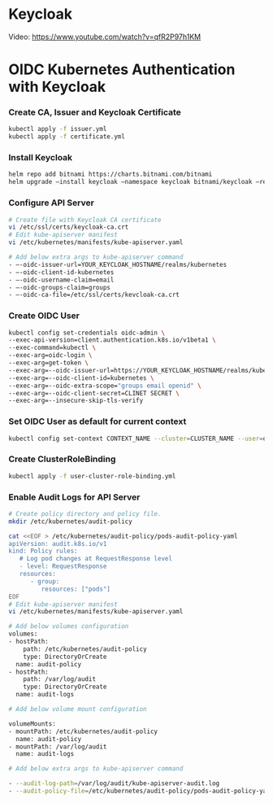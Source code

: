 # Keycloak

Video: https://www.youtube.com/watch?v=qfR2P97h1KM


OIDC Kubernetes Authentication with Keycloak
==================


### Create CA, Issuer and Keycloak Certificate

```sh
kubectl apply -f issuer.yml
kubectl apply -f certificate.yml
```


### Install Keycloak

```sh
helm repo add bitnami https://charts.bitnami.com/bitnami
helm upgrade —install keycloak —namespace keycloak bitnami/keycloak —reuse-values -f keycloak-values.yml
```

### Configure API Server

```sh
# Create file with Keycloak CA certificate
vi /etc/ssl/certs/keycloak-ca.crt
# Edit kube-apiserver manifest
vi /etc/kubernetes/manifests/kube-apiserver.yaml

# Add below extra args to kube-apiserver command
- —-oidc-issuer-url=YOUR_KEYCLOAK_HOSTNAME/realms/kubernetes
- —-oidc-client-id-kubernetes
- —-oidc-username-claim=email
- —-oidc-groups-claim=groups
- —-oidc-ca-file=/etc/ssl/certs/kevcloak-ca.crt
```


### Create OIDC User

```sh
kubectl config set-credentials oidc-admin \
--exec-api-version=client.authentication.k8s.io/v1beta1 \
--exec-command=kubectl \
--exec-arg=oidc-login \
--exec-arg=get-token \
--exec-arg=--oidc-issuer-url=https://YOUR_KEYCLOAK_HOSTNAME/realms/kubernetes \
--exec-arg=--oidc-client-id=kubernetes \
--exec-arg=--oidc-extra-scope="groups email openid" \
--exec-arg=--oidc-client-secret=CLINET SECRET \
--exec-arg=--insecure-skip-tls-verify
```

### Set OIDC User as default for current context

```sh
kubectl config set-context CONTEXT_NAME --cluster=CLUSTER_NAME --user=oidc-admin
```

### Create ClusterRoleBinding

```sh
kubectl apply -f user-cluster-role-binding.yml
```


### Enable Audit Logs for API Server

```sh
# Create policy directory and policy file.
mkdir /etc/kubernetes/audit-policy

cat <<EOF > /etc/kubernetes/audit-policy/pods-audit-policy-yaml
apiVersion: audit.k8s.io/v1
kind: Policy rules:
   # Log pod changes at RequestResponse level
   - level: RequestResponse 
   resources:
      - group:
         resources: ["pods"]
EOF
# Edit kube-apiserver manifest
vi /etc/kubernetes/manifests/kube-apiserver.yaml

# Add below volumes configuration
volumes: 
- hostPath:
    path: /etc/kubernetes/audit-policy 
    type: DirectoryOrCreate
  name: audit-policy 
- hostPath:
    path: /var/log/audit 
    type: DirectoryOrCreate
  name: audit-logs

# Add below volume mount configuration

volumeMounts:
- mountPath: /etc/kubernetes/audit-policy 
  name: audit-policy
- mountPath: /var/log/audit 
  name: audit-logs

# Add below extra args to kube-apiserver command

- --audit-log-path=/var/log/audit/kube-apiserver-audit.log
- --audit-policy-file=/etc/kubernetes/audit-policy/pods-audit-policy-yaml

```
